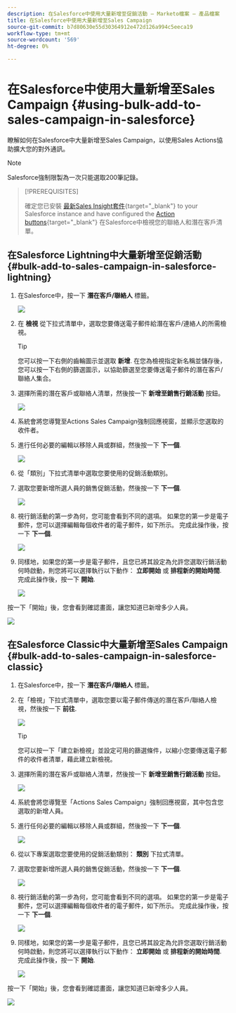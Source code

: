 ```yaml
---
description: 在Salesforce中使用大量新增至促銷活動 — Marketo檔案 — 產品檔案
title: 在Salesforce中使用大量新增至Sales Campaign
source-git-commit: b7d80630e55d30364912e472d126a994c5eeca19
workflow-type: tm+mt
source-wordcount: '569'
ht-degree: 0%

---
```


# 在Salesforce中使用大量新增至Sales Campaign {#using-bulk-add-to-sales-campaign-in-salesforce}

瞭解如何在Salesforce中大量新增至Sales Campaign，以使用Sales Actions協助擴大您的對外通訊。

>[!NOTE]
>
>Salesforce強制限製為一次只能選取200筆記錄。

>[!PREREQUISITES]
>
>確定您已安裝 [最新Sales Insight套件](/help/marketo/product-docs/marketo-sales-insight/msi-for-salesforce/upgrading/upgrading-your-msi-package.md){target="_blank"} to your Salesforce instance and have configured the [Action buttons](/help/marketo/product-docs/marketo-sales-insight/actions/crm/salesforce-package-configuration/add-action-buttons-to-salesforce-list-view.md){target="_blank"} 在Salesforce中檢視您的聯絡人和潛在客戶清單。

## 在Salesforce Lightning中大量新增至促銷活動 {#bulk-add-to-sales-campaign-in-salesforce-lightning}

1. 在Salesforce中，按一下 **潛在客戶/聯絡人** 標籤。

   ![](assets/using-bulk-add-to-sales-campaign-in-salesforce-1.png)

1. 在 **檢視** 從下拉式清單中，選取您要傳送電子郵件給潛在客戶/連絡人的所需檢視。

   >[!TIP]
   >
   >您可以按一下右側的齒輪圖示並選取 **新增**. 在您為檢視指定新名稱並儲存後，您可以按一下右側的篩選圖示，以協助篩選至您要傳送電子郵件的潛在客戶/聯絡人集合。

1. 選擇所需的潛在客戶或聯絡人清單，然後按一下 **新增至銷售行銷活動** 按鈕。

   ![](assets/using-bulk-add-to-sales-campaign-in-salesforce-2.png)

1. 系統會將您導覽至Actions Sales Campaign強制回應視窗，並顯示您選取的收件者。

1. 進行任何必要的編輯以移除人員或群組，然後按一下 **下一個**.

   ![](assets/using-bulk-add-to-sales-campaign-in-salesforce-3.png)

1. 從「類別」下拉式清單中選取您要使用的促銷活動類別。

1. 選取您要新增所選人員的銷售促銷活動，然後按一下 **下一個**.

   ![](assets/using-bulk-add-to-sales-campaign-in-salesforce-4.png)

1. 視行銷活動的第一步為何，您可能會看到不同的選項。 如果您的第一步是電子郵件，您可以選擇編輯每個收件者的電子郵件，如下所示。 完成此操作後，按一下 **下一個**.

   ![](assets/using-bulk-add-to-sales-campaign-in-salesforce-5.png)

1. 同樣地，如果您的第一步是電子郵件，且您已將其設定為允許您選取行銷活動何時啟動，則您將可以選擇執行以下動作： **立即開始** 或 **排程新的開始時間**. 完成此操作後，按一下 **開始**.

   ![](assets/using-bulk-add-to-sales-campaign-in-salesforce-6.png)

按一下「開始」後，您會看到確認畫面，讓您知道已新增多少人員。

![](assets/using-bulk-add-to-sales-campaign-in-salesforce-7.png)

## 在Salesforce Classic中大量新增至Sales Campaign {#bulk-add-to-sales-campaign-in-salesforce-classic}

1. 在Salesforce中，按一下 **潛在客戶/聯絡人** 標籤。

1. 在「檢視」下拉式清單中，選取您要以電子郵件傳送的潛在客戶/聯絡人檢視，然後按一下 **前往**.

   ![](assets/using-bulk-add-to-sales-campaign-in-salesforce-8.png)

   >[!TIP]
   >
   >您可以按一下「建立新檢視」並設定可用的篩選條件，以縮小您要傳送電子郵件的收件者清單，藉此建立新檢視。

1. 選擇所需的潛在客戶或聯絡人清單，然後按一下 **新增至銷售行銷活動** 按鈕。

   ![](assets/using-bulk-add-to-sales-campaign-in-salesforce-9.png)

1. 系統會將您導覽至「Actions Sales Campaign」強制回應視窗，其中包含您選取的新增人員。

1. 進行任何必要的編輯以移除人員或群組，然後按一下 **下一個**.

   ![](assets/using-bulk-add-to-sales-campaign-in-salesforce-10.png)

1. 從以下專案選取您要使用的促銷活動類別： **類別** 下拉式清單。

1. 選取您要新增所選人員的銷售促銷活動，然後按一下 **下一個**.

   ![](assets/using-bulk-add-to-sales-campaign-in-salesforce-11.png)

1. 視行銷活動的第一步為何，您可能會看到不同的選項。 如果您的第一步是電子郵件，您可以選擇編輯每個收件者的電子郵件，如下所示。 完成此操作後，按一下 **下一個**.

   ![](assets/using-bulk-add-to-sales-campaign-in-salesforce-12.png)

1. 同樣地，如果您的第一步是電子郵件，且您已將其設定為允許您選取行銷活動何時啟動，則您將可以選擇執行以下動作： **立即開始** 或 **排程新的開始時間**. 完成此操作後，按一下 **開始**.

   ![](assets/using-bulk-add-to-sales-campaign-in-salesforce-13.png)

按一下「開始」後，您會看到確認畫面，讓您知道已新增多少人員。

![](assets/using-bulk-add-to-sales-campaign-in-salesforce-14.png)
